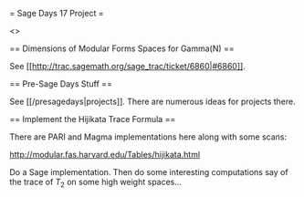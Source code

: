= Sage Days 17 Project =

<<TableOfContents>>

== Dimensions of Modular Forms Spaces for Gamma(N) ==

 See [[http://trac.sagemath.org/sage_trac/ticket/6860|#6860]].

== Pre-Sage Days Stuff ==

 See [[/presagedays|projects]].  There are numerous ideas for projects there.

== Implement the Hijikata Trace Formula ==

There are PARI and Magma implementations here along with some scans:

http://modular.fas.harvard.edu/Tables/hijikata.html

Do a Sage implementation.  Then do some interesting computations say of the trace of $T_2$ on some high weight spaces...
